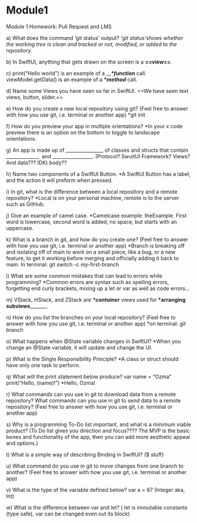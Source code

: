 # Module1

Module 1 Homework:
Pull Request and LMS 

a) What does the command ‘git status’ output?
*'git status'shows whether the working tree is clean and tracked or not, modified, or added to the repository.*


b) In SwiftUI, anything that gets drawn on the screen is a ____==view==____. 



c) print(“Hello world”) is an example of a _______*function_____ call.
viewModel.getData() is an example of a _________*method_________ call.


d) Name some Views you have seen so far in SwiftUI.
==We have seen text views, button, slider.== 

e) How do you create a new local repository using git? (Feel free to answer with how you use git, i.e. terminal or another app) 
*git init


f) How do you preview your app in multiple orientations? 
*In your x code preview there is an option on the bottom to toggle to landscape orientations.


g) An app is made up of ________________ of classes and structs that contain ______________  and _________________. (Protocol? SwuitUI Framework? Views? And data??? IDK) body??

h) Name two components of a SwiftUI Button.
*A SwiftUI Button has a label, and the action it will preform when pressed. 

i) In git, what is the difference between a local repository and a remote repository? 
*Local is on your personal machine, remote is to the server such as GitHub.


j) Give an example of camel case. 
*Camelcase example: theExample. First word is lowercase, second word is added, no space, but starts with an uppercase. 


k) What is a branch in git, and how do you create one? (Feel free to answer with how you use git, i.e. terminal or another app) 
*Branch is breaking off and isolating off of main to work on a small piece, like a bug, or a new feature, to get it working before merging and officially adding it back to main. In terminal: git switch -c my-first-branch


l) What are some common mistakes that can lead to errors while programming? 
*Common errors are syntax such as spelling errors, forgetting end curly brackets, mixing up a let or var as well as code errors...


m) VStack, HStack, and ZStack are _____*container_____ views used for __*arranging subviews_________. 

n) How do you list the branches on your local repository? (Feel free to answer with how you use git, i.e. terminal or another app) 
*on terminal: git branch 


o) What happens when @State variable changes in SwiftUI? 
*When you change an @State variable, it will update and change the UI.


p) What is the Single Responsibility Principle? 
*A class or struct should have only one task to perform.


q) What will the print statement below produce?
var name = “Ozma”
print(“Hello, \(name)!”) 
*Hello, Ozma!


r) What commands can you use in git to download data from a remote repository? What commands can you use in git to send data to a remote repository? (Feel free to answer with how you use git, i.e. terminal or another app)


s) Why is a programming To-Do list important, and what is a minimum viable product? (To Do list gives you direction and focus???? The MVP is the basic bones and functionality of the app, then you can add more aesthetic appeal and options.)


t) What is a simple way of describing Binding in SwiftUI? ($ stuff)


u) What command do you use in git to move changes from one branch to another? (Feel free to answer with how you use git, i.e. terminal or another app)


v) What is the type of the variable defined below?
var a = 87
(Integer aka, Int)

w) What is the difference between var and let? ( let is immutable constants (type safe), var can be changed even out its block)

